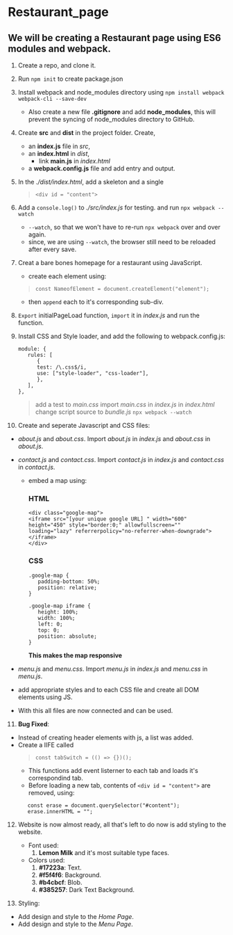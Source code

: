 # Restaurant_page

## We will be creating a Restaurant page using ES6 modules and webpack.

1. Create a repo, and clone it.

2. Run `npm init` to create package.json

3. Install webpack and node_modules directory using `npm install webpack webpack-cli --save-dev`

   - Also create a new file **.gitignore** and add **node_modules**, this will prevent the syncing of node_modules directory to GitHub.

4. Create **src** and **dist** in the project folder. Create,

   - an **index.js** file in _src_,
   - an **index.html** in _dist_,
     - link **main.js** in _index.html_
   - a **webpack.config.js** file and add entry and output.

5. In the _./dist/index.html_, add a skeleton and a single
   > `<div id = "content">`

6. Add a `console.log()` to _./src/index.js_ for testing. and run `npx webpack --watch`
    - `--watch`, so that we won't have to re-run `npx webpack` over and over again. 
    - since, we are using `--watch`, the browser still need to be reloaded after every save.

7. Creat a bare bones homepage for a restaurant using JavaScript.
    - create each element using: 
    > `const NameofElement = document.createElement("element");`
    - then `append` each to it's corresponding sub-div. 

8. `Export` initialPageLoad function, `import` it in _index.js_ and run the function.

9. Install CSS and Style loader, and add the following to webpack.config.js:
   ```
   module: {
      rules: [
         {
         test: /\.css$/i,
         use: ["style-loader", "css-loader"],
         },
      ],
   },
   ```
   > add a test to _main.css_
   > import _main.css_ in _index.js_
   > in _index.html_ change script source to _bundle.js_
   > `npx webpack --watch`

10. Create and seperate Javascript and CSS files:
   - _about.js_ and _about.css_. Import _about.js_ in  _index.js_ and _about.css_ in  _about.js_. 
   - _contact.js_ and _contact.css_. Import _contact.js_ in  _index.js_ and _contact.css_ in  _contact.js_.
      - embed a map using:
         ### HTML 
         ```
         <div class="google-map">
         <iframe src="[your unique google URL] " width="600" height="450" style="border:0;" allowfullscreen="" loading="lazy" referrerpolicy="no-referrer-when-downgrade"></iframe>
         </div>
         ```
         ### CSS
         ```
         .google-map {
            padding-bottom: 50%;
            position: relative;
         }

         .google-map iframe {
            height: 100%;
            width: 100%;
            left: 0;
            top: 0;
            position: absolute;
         }
         ```
         **This makes the map responsive**

   - _menu.js_ and _menu.css_. Import _menu.js_ in  _index.js_ and _menu.css_ in  _menu.js_.
   - add appropriate styles and to each CSS file and create all DOM elements using JS.
   - With this all files are now connected and can be used. 

11. **Bug Fixed**: 
   - Instead of creating header elements with js, a list was added. 
   - Create a IIFE called 
      >  `const tabSwitch = (() => {})();` 
      - This functions add event listerner to each tab and loads it's correspondind tab.
      - Before loading a new tab, contents of `<div id = "content">` are removed, using: 
      ```
         const erase = document.querySelector("#content");
         erase.innerHTML = "";
      ```

12. Website is now almost ready, all that's left to do now is add styling to the website. 
    - Font used:
      1. **Lemon Milk** and it's most suitable type faces.
    - Colors used:
      1. **#17223a**: Text. 
      2. **#f5f4f6**: Background. 
      3. **#b4cbcf**: Blob. 
      4. **#385257**: Dark Text Background. 

13. Styling:
   - Add design and style to the _Home Page_.
   - Add design and style to the _Menu Page_.